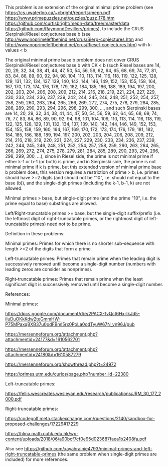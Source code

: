 This problem is an extension of the original minimal prime problem (see https://cs.uwaterloo.ca/~cbright/reports/mepn.pdf https://www.primepuzzles.net/puzzles/puzz_178.htm https://github.com/curtisbright/mepn-data/tree/master/data https://github.com/RaymondDevillers/primes), to include the CRUS Sierpinski/Riesel conjectures base b (see http://www.noprimeleftbehind.net/crus/Sierp-conjectures.htm and http://www.noprimeleftbehind.net/crus/Riesel-conjectures.htm) with k-values < b

The original minimal prime base b problem does not cover CRUS Sierpinski/Riesel conjectures base b with CK < b (such Riesel bases are 14, 20, 29, 32, 34, 38, 41, 44, 47, 50, 54, 56, 59, 62, 64, 65, 68, 69, 74, 77, 81, 83, 84, 86, 89, 90, 92, 94, 98, 104, 110, 113, 114, 116, 118, 119, 122, 125, 128, 129, 131, 132, 134, 137, 139, 140, 142, 144, 146, 149, 152, 153, 155, 158, 164, 167, 170, 173, 174, 176, 178, 179, 182, 184, 185, 186, 188, 189, 194, 197, 200, 202, 203, 204, 206, 208, 209, 212, 214, 216, 218, 219, 221, 224, 227, 229, 230, 233, 234, 236, 237, 239, 242, 244, 245, 246, 248, 251, 252, 254, 257, 258, 259, 260, 263, 264, 265, 266, 269, 272, 274, 275, 278, 279, 284, 285, 286, 289, 290, 293, 294, 296, 298, 299, 300, ..., and such Sierpinski bases are 14, 20, 29, 32, 34, 38, 41, 44, 47, 50, 54, 56, 59, 62, 64, 65, 68, 69, 74, 76, 77, 83, 84, 86, 89, 90, 92, 94, 98, 101, 104, 109, 110, 113, 114, 116, 118, 119, 122, 125, 128, 129, 131, 132, 134, 137, 139, 140, 142, 144, 146, 149, 152, 153, 154, 155, 158, 159, 160, 164, 167, 169, 170, 172, 173, 174, 176, 179, 181, 182, 184, 185, 186, 188, 189, 194, 197, 200, 202, 203, 204, 206, 208, 209, 212, 214, 216, 218, 219, 220, 221, 224, 227, 229, 230, 233, 234, 236, 237, 239, 242, 244, 245, 246, 248, 251, 252, 254, 257, 258, 259, 260, 263, 264, 265, 266, 269, 272, 274, 275, 278, 279, 281, 284, 285, 289, 290, 293, 294, 296, 298, 299, 300, ...), since in Riesel side, the prime is not minimal prime if either k-1 or b-1 (or both) is prime, and in Sierpinski side, the prime is not minimal prime if k is prime, but this extended version of minimal prime base b problem does, this version requires a restriction of prime > b, i.e. primes should have >=2 digits (and should not be "10", i.e. should not equal to the base (b)), and the single-digit primes (including the k-1, b-1, k) are not allowed.

Minimal primes > base, but single-digit prime (and the prime "10", i.e. the prime equal to base) substrings are allowed.

Left/Right-truncatable primes >= base, but the single-digit suffix/prefix (i.e. the leftmost digit of right-truncatable primes, or the rightmost digit of left-truncatable primes) need not to be prime.

Definition in these problems:

Minimal primes: Primes for which there is no shorter sub-sequence with length >=2 of the digits that form a prime.

Left-truncatable primes: Primes that remain prime when the leading digit is successively removed until become a single-digit number (numbers with leading zeros are consider as nonprimes).

RIght-truncatable primes: Primes that remain prime when the least significant digit is successively removed until become a single-digit number.

References:

Minimal primes:

https://docs.google.com/document/d/e/2PACX-1vQct6Hx-IkJd5-iIuDuOKkKdw2teGmmHW-P75MPaxqBXB37u0odFBml5rx0PoLa0odTyuW67N_vn96J/pub

https://mersenneforum.org/attachment.php?attachmentid=24177&d=1610562701

https://mersenneforum.org/attachment.php?attachmentid=24180&d=1610587279

https://mersenneforum.org/showthread.php?t=24972

https://primes.utm.edu/curios/page.php?number_id=22380

Left-truncatable primes:

https://fellis.wescreates.wesleyan.edu/research/publications/JRM_30_177_2000.pdf

Right-truncatable primes:

https://codegolf.meta.stackexchange.com/questions/2140/sandbox-for-proposed-challenges/17229#17229

https://hlma.math.cuhk.edu.hk/wp-content/uploads/2018/06/a90bcf7cf0e95d023687faea1b2408fa.pdf

Also see https://github.com/xayahrainie4793/minimal-primes-and-left-right-truncatable-primes (the same problem when single-digit primes are included) for more references.
